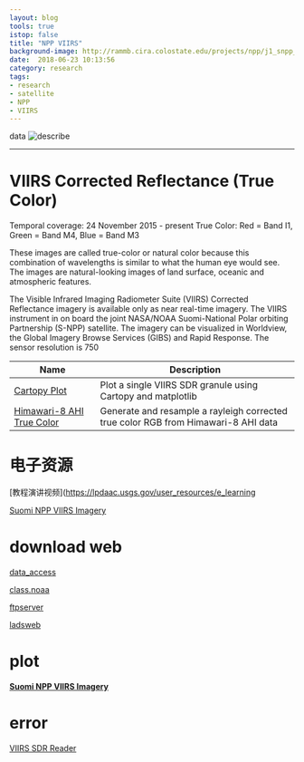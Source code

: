 ```yaml
---
layout: blog
tools: true
istop: false
title: "NPP VIIRS"
background-image: http://rammb.cira.colostate.edu/projects/npp/j1_snpp_animation.gif
date:  2018-06-23 10:13:56
category: research
tags:
- research
- satellite
- NPP
- VIIRS
---
```


data 
![describe](https://github.com/xigrug/xigrug.github.io/tree/master/picture/20180626225230.png)

----
# VIIRS Corrected Reflectance (True Color)
Temporal coverage: 24 November 2015 - present
True Color: Red = Band I1, Green = Band M4, Blue = Band M3

These images are called true-color or natural color because this combination of wavelengths is similar to what the human eye would see. The images are natural-looking images of land surface, oceanic and atmospheric features.

The Visible Infrared Imaging Radiometer Suite (VIIRS) Corrected Reflectance imagery is available only as near real-time imagery. The VIIRS instrument in on board the joint NASA/NOAA Suomi-National Polar orbiting Partnership (S-NPP) satellite. The imagery can be visualized in Worldview, the Global Imagery Browse Services (GIBS) and Rapid Response. The sensor resolution is 750


|Name|	Description|
|----|------------|
|[Cartopy Plot](https://github.com/pytroll/pytroll-examples/blob/master/satpy/Cartopy%20Plot.ipynb)|Plot a single VIIRS SDR granule using Cartopy and matplotlib|
|[Himawari-8 AHI True Color](https://github.com/pytroll/pytroll-examples/blob/master/satpy/ahi_true_color_pyspectral.ipynb) |Generate and resample a rayleigh corrected true color RGB from Himawari-8 AHI data|

# 电子资源

[教程演讲视频](https://lpdaac.usgs.gov/user_resources/e_learning

[Suomi	NPP	VIIRS	Imagery](http://www.nsc2017.org/wp-content/uploads/presentations/NSC2017_Session_17.4_Don_Hillger.pdf)
# download web

[data_access](https://lpdaac.usgs.gov/data_access/)

[class.noaa](https://www.bou.class.noaa.gov/saa/products/welcome)

[ftpserver](http://www.class.ncdc.noaa.gov/data_available/npp/npp_ftpserver.htm)

[ladsweb](https://ladsweb.modaps.eosdis.nasa.gov/search/)
# plot

**[Suomi NPP VIIRS Imagery](http://rammb.cira.colostate.edu/ramsdis/online/npp_viirs.asp)**

# error
[VIIRS SDR Reader](https://github.com/pytroll/satpy/blob/master/satpy/etc/readers/viirs_sdr.yaml)
